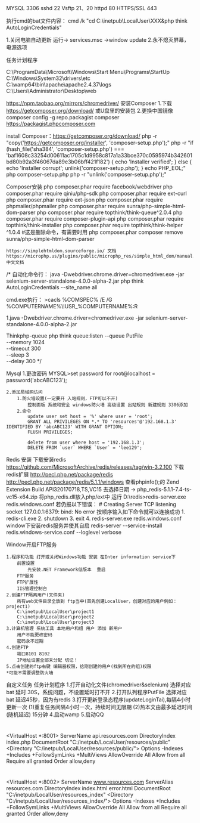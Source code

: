 MYSQL  3306
sshd   22
Vsftp  21、20
httpd  80
HTTPS/SSL 443

执行cmd的bat文件内容：
cmd /k "cd C:\inetpub\LocalUser\XXX&php think AutoLoginCredentials"

1.关闭电脑自动更新
	运行->  services.msc  ->window update
2.永不熄灭屏幕，电源选项

任务计划程序

C:\ProgramData\Microsoft\Windows\Start Menu\Programs\StartUp
C:\Windows\System32\drivers\etc
C:\wamp64\bin\apache\apache2.4.37\logs
C:\Users\Administrator\Desktop\web


https://npm.taobao.org/mirrors/chromedriver/
安装Composer
    1.下载
        https://getcomposer.org/download/   或U盘里的安装包
    2.更换中国镜像
        composer config -g repo.packagist composer https://packagist.phpcomposer.com

install Composer：https://getcomposer.org/download/
    php -r "copy('https://getcomposer.org/installer', 'composer-setup.php');"
    php -r "if (hash_file('sha384', 'composer-setup.php') === 'baf1608c33254d00611ac1705c1d9958c817a1a33bce370c0595974b342601bd80b92a3f46067da89e3b06bff421f182') { echo 'Installer verified'; } else { echo 'Installer corrupt'; unlink('composer-setup.php'); } echo PHP_EOL;"
    php composer-setup.php
    php -r "unlink('composer-setup.php');"

Composer安装
    php composer.phar require facebook/webdriver
    php composer.phar require qiniu/php-sdk
    php composer.phar require ext-curl
    php composer.phar require ext-json
    php composer.phar require phpmailer/phpmailer
    php composer.phar require sunra/php-simple-html-dom-parser
    php composer.phar require topthink/think-queue^2.0.4
    php composer.phar require composer-plugin-api
    php composer.phar require topthink/think-installer
    php composer.phar require topthink/think-helper ^1.0.4
    #这是删除命令，有需要时用 php composer.phar composer remove sunra/php-simple-html-dom-parser

    https://simplehtmldom.sourceforge.io/ 文档
    https://microphp.us/plugins/public/microphp_res/simple_html_dom/manual.htm 中文文档

/*
自动化命令行：
    java -Dwebdriver.chrome.driver=chromedriver.exe -jar selenium-server-standalone-4.0.0-alpha-2.jar
    php think AutoLoginCredentials --site_name all


cmd.exe执行：
    >cacls %COMSPEC% /E /G %COMPUTERNAME%\IUSR_%COMPUTERNAME%:R

1.java -Dwebdriver.chrome.driver=chromedriver.exe -jar selenium-server-standalone-4.0.0-alpha-2.jar


Thinkphp-queue
    php think queue:listen --queue PutFile \
    --memory 1024 \
    --timeout 300 \
    --sleep 3 \
    --delay 300
*/

Mysql
    1.更改密码
        MYSQL>set password for root@localhost = password('abcABC123');

    2.添加局域网访问
        1.防火墙设置(一定要开 入站规则，FTP可以不开)
            控制面板 系统和安全 windows防火墙 高级设置 出站规则 新建规则 3306添加
        2.命令
            update user set host = '%' where user = 'root';
            GRANT ALL PRIVILEGES ON *.* TO 'resources'@'192.168.1.3' IDENTIFIED BY 'abcABC123' WITH GRANT OPTION;
            FLUSH PRIVILEGES;

            delete from user where host = '192.168.1.3';
            DELETE FROM `user` WHERE `User` = 'lee129';


Redis 安装
    下载安装redis
        https://github.com/MicrosoftArchive/redis/releases/tag/win-3.2.100
        下载redis扩展
            http://pecl.php.net/package/redis
            http://pecl.php.net/package/redis/5.1.1/windows
        查看phpinfo();的
            Zend Extension Build	API320170718,TS,VC15
        去选择日期
            -> php_redis-5.1.1-7.4-ts-vc15-x64.zip
        将php_redis.dll放入php/ext中
    运行
        D:\redis>redis-server.exe redis.windows.conf
        若仍报以下错误：
            # Creating Server TCP listening socket 127.0.0.1:6379: bind: No error
        按顺序输入如下命令就可以连接成功
            1. redis-cli.exe
            2. shutdown
            3. exit
            4. redis-server.exe redis.windows.conf
        window下安装redis服务并使其自启
            redis-server --service-install redis.windows-service.conf --loglevel verbose


Window开启FTP服务

    1.程序和功能 打开或关闭Windows功能 安装 在Inter information service下
        前置设置
            先安装.NET Framework低版本  重启
        FTP服务
        FTP扩展性
        IIS管理控制台
    2.创建FTP隔离用户(文件夹)
        所有web文件目录全放到 ftp当中(首先创建LocalUser，创建对应的用户例如：project1)
        C:\inetpub\LocalUser\project1
        C:\inetpub\LocalUser\project2
        C:\inetpub\LocalUser\project3
    3.计算机管理 系统工具 本地用户和组 用户 添加 新用户
        用户不能更改密码
        密码永不过期
    4.创建FTP
        端口8101 8102
        IP地址设置全部未分配 切记！
    5.点击创建的ftp右键 编辑器权限，给刚创建的用户(找到所在的组)权限
    *可能不需要调整防火墙

自定义任务
    任务计划程序
        1.打开自动化文件(chromedriver&selenium) 选择对应bat
            延时 30S，系统问题，不设置延时打不开
        2.打开队列程序PutFile 选择对应bat
            延迟45秒，因为有redis
        3.打开更新登录态程序(updateLoginTai),每隔4小时更新一次
            (1)重复任务间隔4小时一次，持续时间无限期
            (2)热本文由最多延迟时间(随机延迟) 15分钟
        4.启动wamp
        5.启动QQ
#
<VirtualHost *:8001>
	ServerName api.resources.com
	DirectoryIndex index.php
	DocumentRoot "C:/inetpub/LocalUser/resources/public"
	<Directory  "C:/inetpub/LocalUser/resources/public/">
		Options -Indexes +Includes +FollowSymLinks +MultiViews
		AllowOverride All
		Allow from all
		Require all granted
		Order allow,deny
	</Directory>
</VirtualHost>

#
<VirtualHost *:8002>
	ServerName www.resources.com
	ServerAlias resources.com
	DirectoryIndex index.html error.html
	DocumentRoot "C:/inetpub/LocalUser/resources_index"
	<Directory  "C:/inetpub/LocalUser/resources_index/">
		Options -Indexes +Includes +FollowSymLinks +MultiViews
		AllowOverride All
		Allow from all
		Require all granted
		Order allow,deny
	</Directory>
</VirtualHost>